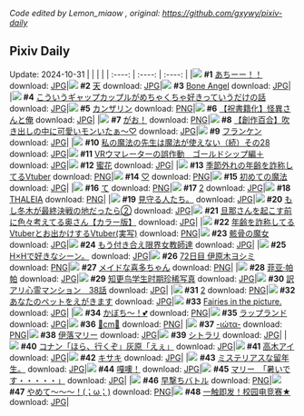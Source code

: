 *Code edited by Lemon_miaow , original: https://github.com/gxywy/pixiv-daily*
## Pixiv Daily 
Update: 2024-10-31
|      |      |      |
| :----: | :----: | :----: |
|![](https://pximg.lemonmiaow.xyz/c/240x480/img-master/img/2024/10/29/00/06/30/123771166_p0_master1200.jpg) **#1** [あちーー！！](https://www.pixiv.net/artworks/123771166) download: [JPG](https://pximg.lemonmiaow.xyz/img-original/img/2024/10/29/00/06/30/123771166_p0.jpg)|![](https://pximg.lemonmiaow.xyz/c/240x480/img-master/img/2024/10/30/01/17/45/123802206_p0_master1200.jpg) **#2** [天](https://www.pixiv.net/artworks/123802206) download: [JPG](https://pximg.lemonmiaow.xyz/img-original/img/2024/10/30/01/17/45/123802206_p0.jpg)|![](https://pximg.lemonmiaow.xyz/c/240x480/img-master/img/2024/10/30/00/20/54/123800575_p0_master1200.jpg) **#3** [Bone Angel](https://www.pixiv.net/artworks/123800575) download: [JPG](https://pximg.lemonmiaow.xyz/img-original/img/2024/10/30/00/20/54/123800575_p0.jpg)|
|![](https://pximg.lemonmiaow.xyz/c/240x480/img-master/img/2024/10/30/00/05/30/123799969_p0_master1200.jpg) **#4** [こういうギャップカップルがめちゃくちゃ好きっていうだけの話](https://www.pixiv.net/artworks/123799969) download: [JPG](https://pximg.lemonmiaow.xyz/img-original/img/2024/10/30/00/05/30/123799969_p0.jpg)|![](https://pximg.lemonmiaow.xyz/c/240x480/img-master/img/2024/10/29/00/00/32/123770686_p0_master1200.jpg) **#5** [カンザリン](https://www.pixiv.net/artworks/123770686) download: [PNG](https://pximg.lemonmiaow.xyz/img-original/img/2024/10/29/00/00/32/123770686_p0.png)|![](https://pximg.lemonmiaow.xyz/c/240x480/img-master/img/2024/10/29/19/30/37/123790522_p0_master1200.jpg) **#6** [【祝書籍化】怪異さんと俺](https://www.pixiv.net/artworks/123790522) download: [JPG](https://pximg.lemonmiaow.xyz/img-original/img/2024/10/29/19/30/37/123790522_p0.jpg)|
|![](https://pximg.lemonmiaow.xyz/c/240x480/img-master/img/2024/10/29/00/01/14/123770786_p0_master1200.jpg) **#7** [がお！](https://www.pixiv.net/artworks/123770786) download: [PNG](https://pximg.lemonmiaow.xyz/img-original/img/2024/10/29/00/01/14/123770786_p0.png)|![](https://pximg.lemonmiaow.xyz/c/240x480/img-master/img/2024/10/29/19/00/55/123789754_p0_master1200.jpg) **#8** [【創作百合】吹き出しの中に可愛いモンいたぁ～♡](https://www.pixiv.net/artworks/123789754) download: [JPG](https://pximg.lemonmiaow.xyz/img-original/img/2024/10/29/19/00/55/123789754_p0.jpg)|![](https://pximg.lemonmiaow.xyz/c/240x480/img-master/img/2024/10/29/12/00/09/123782121_p0_master1200.jpg) **#9** [フランケン](https://www.pixiv.net/artworks/123782121) download: [JPG](https://pximg.lemonmiaow.xyz/img-original/img/2024/10/29/12/00/09/123782121_p0.jpg)|
|![](https://pximg.lemonmiaow.xyz/c/240x480/img-master/img/2024/10/30/00/02/17/123799761_p0_master1200.jpg) **#10** [私の魔法の先生は魔法が使えない（続）その28](https://www.pixiv.net/artworks/123799761) download: [JPG](https://pximg.lemonmiaow.xyz/img-original/img/2024/10/30/00/02/17/123799761_p0.jpg)|![](https://pximg.lemonmiaow.xyz/c/240x480/img-master/img/2024/10/29/00/43/58/123772525_p0_master1200.jpg) **#11** [VRウマレーターの誤作動　ゴールドシップ編＋](https://www.pixiv.net/artworks/123772525) download: [JPG](https://pximg.lemonmiaow.xyz/img-original/img/2024/10/29/00/43/58/123772525_p0.jpg)|![](https://pximg.lemonmiaow.xyz/c/240x480/img-master/img/2024/10/30/00/01/04/123799640_p0_master1200.jpg) **#12** [蜜花](https://www.pixiv.net/artworks/123799640) download: [JPG](https://pximg.lemonmiaow.xyz/img-original/img/2024/10/30/00/01/04/123799640_p0.jpg)|
|![](https://pximg.lemonmiaow.xyz/c/240x480/img-master/img/2024/10/29/20/12/30/123791739_p0_master1200.jpg) **#13** [季節外れの年齢を詐称してるVtuber](https://www.pixiv.net/artworks/123791739) download: [PNG](https://pximg.lemonmiaow.xyz/img-original/img/2024/10/29/20/12/30/123791739_p0.png)|![](https://pximg.lemonmiaow.xyz/c/240x480/img-master/img/2024/10/29/00/06/30/123771167_p0_master1200.jpg) **#14** [♡](https://www.pixiv.net/artworks/123771167) download: [PNG](https://pximg.lemonmiaow.xyz/img-original/img/2024/10/29/00/06/30/123771167_p0.png)|![](https://pximg.lemonmiaow.xyz/c/240x480/img-master/img/2024/10/29/20/09/37/123791657_p0_master1200.jpg) **#15** [初めての魔法](https://www.pixiv.net/artworks/123791657) download: [JPG](https://pximg.lemonmiaow.xyz/img-original/img/2024/10/29/20/09/37/123791657_p0.jpg)|
|![](https://pximg.lemonmiaow.xyz/c/240x480/img-master/img/2024/10/29/04/30/01/123776465_p0_master1200.jpg) **#16** [て](https://www.pixiv.net/artworks/123776465) download: [PNG](https://pximg.lemonmiaow.xyz/img-original/img/2024/10/29/04/30/01/123776465_p0.png)|![](https://pximg.lemonmiaow.xyz/c/240x480/img-master/img/2024/10/30/19/35/52/123819892_p0_master1200.jpg) **#17** [2](https://www.pixiv.net/artworks/123819892) download: [JPG](https://pximg.lemonmiaow.xyz/img-original/img/2024/10/30/19/35/52/123819892_p0.jpg)|![](https://pximg.lemonmiaow.xyz/c/240x480/img-master/img/2024/10/29/00/06/18/123771136_p0_master1200.jpg) **#18** [THALEIA](https://www.pixiv.net/artworks/123771136) download: [PNG](https://pximg.lemonmiaow.xyz/img-original/img/2024/10/29/00/06/18/123771136_p0.png)|
|![](https://pximg.lemonmiaow.xyz/c/240x480/img-master/img/2024/10/30/21/07/06/123822933_p0_master1200.jpg) **#19** [見守る人たち。](https://www.pixiv.net/artworks/123822933) download: [JPG](https://pximg.lemonmiaow.xyz/img-original/img/2024/10/30/21/07/06/123822933_p0.jpg)|![](https://pximg.lemonmiaow.xyz/c/240x480/img-master/img/2024/10/29/00/36/47/123772329_p0_master1200.jpg) **#20** [もし冬木が最終決戦の地だったら②](https://www.pixiv.net/artworks/123772329) download: [JPG](https://pximg.lemonmiaow.xyz/img-original/img/2024/10/29/00/36/47/123772329_p0.jpg)|![](https://pximg.lemonmiaow.xyz/c/240x480/img-master/img/2024/10/29/00/01/25/123770817_p0_master1200.jpg) **#21** [旦那さんを起こす前に色々考えてる奥さん【カラー版】](https://www.pixiv.net/artworks/123770817) download: [JPG](https://pximg.lemonmiaow.xyz/img-original/img/2024/10/29/00/01/25/123770817_p0.jpg)|
|![](https://pximg.lemonmiaow.xyz/c/240x480/img-master/img/2024/10/30/20/07/00/123820885_p0_master1200.jpg) **#22** [年齢を詐称してるVtuberとお出かけするVtuber(実写)](https://www.pixiv.net/artworks/123820885) download: [PNG](https://pximg.lemonmiaow.xyz/img-original/img/2024/10/30/20/07/00/123820885_p0.png)|![](https://pximg.lemonmiaow.xyz/c/240x480/img-master/img/2024/10/30/13/21/36/123812254_p0_master1200.jpg) **#23** [骸骨の魔女](https://www.pixiv.net/artworks/123812254) download: [JPG](https://pximg.lemonmiaow.xyz/img-original/img/2024/10/30/13/21/36/123812254_p0.jpg)|![](https://pximg.lemonmiaow.xyz/c/240x480/img-master/img/2024/10/29/19/11/10/123790015_p0_master1200.jpg) **#24** [もう付き合え限界女教師達](https://www.pixiv.net/artworks/123790015) download: [JPG](https://pximg.lemonmiaow.xyz/img-original/img/2024/10/29/19/11/10/123790015_p0.jpg)|
|![](https://pximg.lemonmiaow.xyz/c/240x480/img-master/img/2024/10/30/02/24/32/123803571_p0_master1200.jpg) **#25** [H×Hで好きなシーン。](https://www.pixiv.net/artworks/123803571) download: [JPG](https://pximg.lemonmiaow.xyz/img-original/img/2024/10/30/02/24/32/123803571_p0.jpg)|![](https://pximg.lemonmiaow.xyz/c/240x480/img-master/img/2024/10/30/00/03/37/123799849_p0_master1200.jpg) **#26** [72日目 伊原木ヨシミ](https://www.pixiv.net/artworks/123799849) download: [PNG](https://pximg.lemonmiaow.xyz/img-original/img/2024/10/30/00/03/37/123799849_p0.png)|![](https://pximg.lemonmiaow.xyz/c/240x480/img-master/img/2024/10/30/00/06/53/123800034_p0_master1200.jpg) **#27** [メイドな喜多ちゃん](https://www.pixiv.net/artworks/123800034) download: [PNG](https://pximg.lemonmiaow.xyz/img-original/img/2024/10/30/00/06/53/123800034_p0.png)|
|![](https://pximg.lemonmiaow.xyz/c/240x480/img-master/img/2024/10/30/17/55/40/123817112_p0_master1200.jpg) **#28** [菲亚·帕帕](https://www.pixiv.net/artworks/123817112) download: [JPG](https://pximg.lemonmiaow.xyz/img-original/img/2024/10/30/17/55/40/123817112_p0.jpg)|![](https://pximg.lemonmiaow.xyz/c/240x480/img-master/img/2024/10/30/12/17/32/123811220_p0_master1200.jpg) **#29** [知更鸟学生时期珍稀写真](https://www.pixiv.net/artworks/123811220) download: [JPG](https://pximg.lemonmiaow.xyz/img-original/img/2024/10/30/12/17/32/123811220_p0.jpg)|![](https://pximg.lemonmiaow.xyz/c/240x480/img-master/img/2024/10/29/16/12/03/123786056_p0_master1200.jpg) **#30** [訳アリ心霊マンション　38話](https://www.pixiv.net/artworks/123786056) download: [JPG](https://pximg.lemonmiaow.xyz/img-original/img/2024/10/29/16/12/03/123786056_p0.jpg)|
|![](https://pximg.lemonmiaow.xyz/c/240x480/img-master/img/2024/10/29/18/50/37/123789430_p0_master1200.jpg) **#31** [2](https://www.pixiv.net/artworks/123789430) download: [PNG](https://pximg.lemonmiaow.xyz/img-original/img/2024/10/29/18/50/37/123789430_p0.png)|![](https://pximg.lemonmiaow.xyz/c/240x480/img-master/img/2024/10/30/19/25/24/123819594_p0_master1200.jpg) **#32** [あなたのペットをえがきます](https://www.pixiv.net/artworks/123819594) download: [JPG](https://pximg.lemonmiaow.xyz/img-original/img/2024/10/30/19/25/24/123819594_p0.jpg)|![](https://pximg.lemonmiaow.xyz/c/240x480/img-master/img/2024/10/29/13/50/13/123783885_p0_master1200.jpg) **#33** [Fairies in the picture.](https://www.pixiv.net/artworks/123783885) download: [JPG](https://pximg.lemonmiaow.xyz/img-original/img/2024/10/29/13/50/13/123783885_p0.jpg)|
|![](https://pximg.lemonmiaow.xyz/c/240x480/img-master/img/2024/10/30/12/23/26/123811310_p0_master1200.jpg) **#34** [かぼち〜！💕](https://www.pixiv.net/artworks/123811310) download: [PNG](https://pximg.lemonmiaow.xyz/img-original/img/2024/10/30/12/23/26/123811310_p0.png)|![](https://pximg.lemonmiaow.xyz/c/240x480/img-master/img/2024/10/29/14/36/55/123784584_p0_master1200.jpg) **#35** [ラップランド](https://www.pixiv.net/artworks/123784584) download: [JPG](https://pximg.lemonmiaow.xyz/img-original/img/2024/10/29/14/36/55/123784584_p0.jpg)|![](https://pximg.lemonmiaow.xyz/c/240x480/img-master/img/2024/10/29/20/53/53/123792900_p0_master1200.jpg) **#36** [💝cm💝](https://www.pixiv.net/artworks/123792900) download: [PNG](https://pximg.lemonmiaow.xyz/img-original/img/2024/10/29/20/53/53/123792900_p0.png)|
|![](https://pximg.lemonmiaow.xyz/c/240x480/img-master/img/2024/10/30/00/10/15/123800189_p0_master1200.jpg) **#37** [-ιώτα-](https://www.pixiv.net/artworks/123800189) download: [PNG](https://pximg.lemonmiaow.xyz/img-original/img/2024/10/30/00/10/15/123800189_p0.png)|![](https://pximg.lemonmiaow.xyz/c/240x480/img-master/img/2024/10/29/01/24/23/123773630_p0_master1200.jpg) **#38** [伊落マリー](https://www.pixiv.net/artworks/123773630) download: [JPG](https://pximg.lemonmiaow.xyz/img-original/img/2024/10/29/01/24/23/123773630_p0.jpg)|![](https://pximg.lemonmiaow.xyz/c/240x480/img-master/img/2024/10/29/00/24/19/123771874_p0_master1200.jpg) **#39** [シトラリ](https://www.pixiv.net/artworks/123771874) download: [JPG](https://pximg.lemonmiaow.xyz/img-original/img/2024/10/29/00/24/19/123771874_p0.jpg)|
|![](https://pximg.lemonmiaow.xyz/c/240x480/img-master/img/2024/10/30/06/45/56/123806602_p0_master1200.jpg) **#40** [コナン「ほら、行くぞ」灰原「えぇ」](https://www.pixiv.net/artworks/123806602) download: [JPG](https://pximg.lemonmiaow.xyz/img-original/img/2024/10/30/06/45/56/123806602_p0.jpg)|![](https://pximg.lemonmiaow.xyz/c/240x480/img-master/img/2024/10/29/12/38/38/123782818_p0_master1200.jpg) **#41** [高木アイ](https://www.pixiv.net/artworks/123782818) download: [JPG](https://pximg.lemonmiaow.xyz/img-original/img/2024/10/29/12/38/38/123782818_p0.jpg)|![](https://pximg.lemonmiaow.xyz/c/240x480/img-master/img/2024/10/29/00/00/42/123770709_p0_master1200.jpg) **#42** [キサキ](https://www.pixiv.net/artworks/123770709) download: [JPG](https://pximg.lemonmiaow.xyz/img-original/img/2024/10/29/00/00/42/123770709_p0.jpg)|
|![](https://pximg.lemonmiaow.xyz/c/240x480/img-master/img/2024/10/30/05/01/34/123805373_p0_master1200.jpg) **#43** [ミステリアスな留年生。](https://www.pixiv.net/artworks/123805373) download: [JPG](https://pximg.lemonmiaow.xyz/img-original/img/2024/10/30/05/01/34/123805373_p0.jpg)|![](https://pximg.lemonmiaow.xyz/c/240x480/img-master/img/2024/10/30/00/00/43/123799567_p0_master1200.jpg) **#44** [嘎噢！](https://www.pixiv.net/artworks/123799567) download: [JPG](https://pximg.lemonmiaow.xyz/img-original/img/2024/10/30/00/00/43/123799567_p0.jpg)|![](https://pximg.lemonmiaow.xyz/c/240x480/img-master/img/2024/10/30/08/00/05/123807627_p0_master1200.jpg) **#45** [マリー　「暑いです・・・・・」](https://www.pixiv.net/artworks/123807627) download: [JPG](https://pximg.lemonmiaow.xyz/img-original/img/2024/10/30/08/00/05/123807627_p0.jpg)|
|![](https://pximg.lemonmiaow.xyz/c/240x480/img-master/img/2024/10/30/22/54/03/123826928_master1200.jpg) **#46** [早撃ちバトル](https://www.pixiv.net/artworks/123826928) download: [PNG](https://pximg.lemonmiaow.xyz/img-original/img/2024/10/30/22/54/03/123826928.png)|![](https://pximg.lemonmiaow.xyz/c/240x480/img-master/img/2024/10/29/01/08/52/123773237_p0_master1200.jpg) **#47** [やめて～～～！(；ω；)](https://www.pixiv.net/artworks/123773237) download: [PNG](https://pximg.lemonmiaow.xyz/img-original/img/2024/10/29/01/08/52/123773237_p0.png)|![](https://pximg.lemonmiaow.xyz/c/240x480/img-master/img/2024/10/30/12/29/09/123811407_p0_master1200.jpg) **#48** [一触即发！校园电竞赛★](https://www.pixiv.net/artworks/123811407) download: [JPG](https://pximg.lemonmiaow.xyz/img-original/img/2024/10/30/12/29/09/123811407_p0.jpg)|
